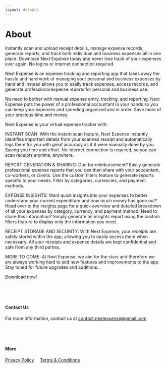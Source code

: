 ```yaml
---
layout: default
---
```



# About

Instantly scan and upload receipt details, manage expense records, generate reports, and track both individual and business expenses all in one place. Download Next Expense today and never lose track of your expenses ever again. No logins or internet connection required.

Next Expense is an expense tracking and reporting app that takes away the hassle and hard
work  of managing your personal and business expenses by hand and instead allows you  to easily  track expenses, access records, and generate professional expense reports for
personal and business use.

No need to bother with manual expense entry, tracking, and reporting. Next Expense puts the power of a professional accountant in your hands so you can keep your expenses and spending organized and in order. Save more of your precious time and money. 

Next Expense is your virtual expense tracker with:

INSTANT SCAN: With the instant scan feature, Next Expense instantly identifies important details from your scanned receipt and automatically logs them for you with great accuracy as if it were manually done by you. Saving you time and effort. No internet connection is required, so you can scan receipts anytime, anywhere.

REPORT GENERATION & SHARING: Due for reimbursement? Easily generate
professional expense reports that you can then share with your accountant, co-workers, or clients. Use the custom filters feature to generate reports specific to your needs. Filter by categories, currencies, and payment methods.

EXPENSE INSIGHTS: Want quick insights into your expenses to better understand your current expenditure and how much money has gone out? Head over to the insights page for a quick overview and detailed breakdown of all your expenses by category, currency, and payment method. Need to share this information? Simply generate an insights report using the custom filters feature to display only the information you need. 

RECEIPT STORAGE AND SECURITY: With Next Expense, your receipts are safely stored within the app, allowing you to easily access them when necessary. All your receipts and expense details are kept confidential and safe from any third parties. 

MORE TO COME: At Next Expense, we aim for the stars and therefore we are always working hard to add new features and improvements to the app. Stay tuned for future upgrades and additions…

Download now!


&nbsp;


&nbsp;


#### Contact Us

For more information, contact us at contact.nextexpense@gmail.com.

&nbsp;


&nbsp;


#### More

[Privacy Policy](/Privacy-Policy)  &nbsp; &nbsp;    [Terms & Conditions](/Terms-Conditions)

&nbsp;


&nbsp;


&nbsp;

